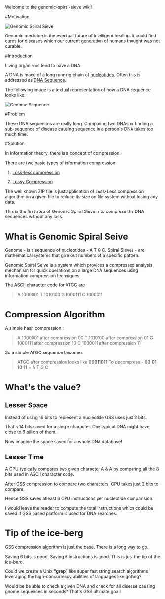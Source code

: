 Welcome to the genomic-spiral-sieve wiki!

#Motivation

![Genomic Spiral Sieve](http://4.bp.blogspot.com/-RW9YrT1B10M/VCEEzAJAFLI/AAAAAAAARKY/QS0XsPCCZYY/s1600/human%2Bdna%2Bsequence.jpg)

Genomic medicine is the eventual future of intelligent healing. It could find cures for diseases which our current generation of humans thought was not curable.

#Introduction

Living organisms tend to have a DNA.

A DNA is made of a long running chain of [nucleotides](http://en.wikipedia.org/wiki/Nucleotide). Often this is addressed as [DNA Sequence](http://en.wikipedia.org/wiki/Nucleic_acid_sequence).

The following image is a textual representation of how a DNA sequence looks like:

![Genome Sequence](http://1.bp.blogspot.com/-u3eFlcCjKEk/VAnEQC7kb5I/AAAAAAAARJI/P50usFLeSoQ/s1600/DNA_sequences.gif)

#Problem

These DNA sequences are really long. Comparing two DNAs or finding a sub-sequence of disease causing sequence in a person's DNA takes too much time.

#Solution

In Information theory, there is a concept of compression.

There are two basic types of information compression:

1. [Loss-less compression](https://en.wikipedia.org/wiki/Lossless_compression)

1. [Lossy Compression](http://en.wikipedia.org/wiki/Lossy_compression)

The well known ZIP file is just application of Loss-Less compression algorithm on a given file to reduce its size on file system without losing any data.

This is the first step of Genomic Spiral Sieve is to compress the DNA sequences without any loss.

# What is Genomic Spiral Seive

Genome - is a sequence of nucleotides - A T G C.
Spiral Sieves - are mathematical systems that give out numbers of a specific pattern.

Genomic Spiral Seive is a system which provides a compressed analysis mechanism for quick operations on a large DNA sequences using information compression techniques.

The ASCII character code for ATGC are

> A 1000001
> T 1010100
> G 1000111
> C 1000011

# Compression Algorithm

A simple hash compression :

> A 1000001 after compression 00
> T 1010100 after compression 01 
> G 1000111 after compression 10
> C 1000011 after compression 11

So a simple ATGC sequence becomes

> ATGC after compression looks like **00011011**
> To decompress - **00** **01** **10** **11** = A T G C 

# What's the value?

## Lesser Space

Instead of using 16 bits to represent a nucleotide GSS uses just 2 bits.

That's 14 bits saved for a single character. One typical DNA might have close to 6 billion of them.

Now imagine the space saved for a whole DNA database!

## Lesser Time

A CPU typically compares two given character A & A by comparing all the 8 bits used in ASCII character code. 

After GSS compression to compare two characters, CPU takes just 2 bits to compare. 

Hence GSS saves atleast 6 CPU instructions per nucleotide comparision.

I would leave the reader to compute the total instructions which could be saved if GSS based platform is used for DNA searches.

# Tip of the ice-berg

GSS compression algorithm is just the base. There is a long way to go.

Saving 6 bits is good. Saving 6 instructions is good. This is just the tip of the ice-berg.

Could we create a Unix **"grep"** like super fast string search algorithms leveraging the high-concurrency abilities of languages like golang? 

Would be be able to check a given DNA and check for all disease causing gnome sequences in seconds? That's GSS ultimate goal!
